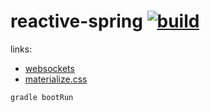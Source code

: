 reactive-spring [![build](https://travis-ci.org/daggerok/reactive-spring.svg?branch=sse)](https://travis-ci.org/daggerok/reactive-spring)
===============

links:
- [websockets](https://www.youtube.com/watch?v=nxakp15CACY)
- [materialize.css](http://materializecss.com/)

```bash
gradle bootRun
```
